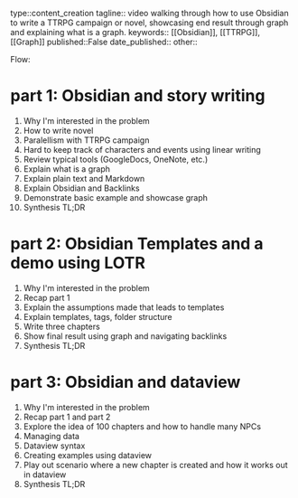 type::content_creation
tagline:: video walking through how to use Obsidian to write a TTRPG campaign or novel, showcasing end result through graph and explaining what is a graph.
keywords:: [[Obsidian]], [[TTRPG]], [[Graph]]
published::False
date_published::
other::

Flow:
# part 1: Obsidian and story writing
1. Why I'm interested in the problem
2. How to write novel
3. Paralellism with TTRPG campaign
4. Hard to keep track of characters and events using linear writing
5. Review typical tools (GoogleDocs, OneNote, etc.)
6. Explain what is a graph
7. Explain plain text and Markdown
8. Explain Obsidian and Backlinks
9. Demonstrate basic example and showcase graph
10. Synthesis TL;DR

# part 2: Obsidian Templates and a demo using LOTR
1. Why I'm interested in the problem
2. Recap part 1
3. Explain the assumptions made that leads to templates
4. Explain templates, tags, folder structure
5. Write three chapters 
6. Show final result using graph and navigating backlinks
7. Synthesis TL;DR

# part 3: Obsidian and dataview
1. Why I'm interested in the problem
2. Recap part 1 and part 2
3. Explore the idea of 100 chapters and how to handle many NPCs
4. Managing data
5. Dataview syntax
6. Creating examples using dataview
7. Play out scenario where a new chapter is created and how it works out in dataview
8. Synthesis TL;DR


